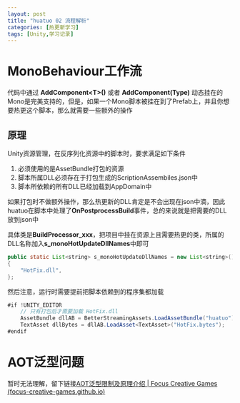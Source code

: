 ```yaml
---
layout: post
title: "huatuo 02 流程解析"
categories: [热更新学习]
tags: [Unity,学习记录]
---
```

# MonoBehaviour工作流
代码中通过 **AddComponent\<T>()** 或者 **AddComponent(Type)** 动态挂在的Mono是完美支持的，但是，如果一个Mono脚本被挂在到了Prefab上，并且你想要热更这个脚本，那么就需要一些额外的操作
## 原理
Unity资源管理，在反序列化资源中的脚本时，要求满足如下条件
1. 必须使用的是AssetBundle打包的资源
2. 脚本所属DLL必须存在于打包生成的ScriptionAssembiles.json中
3. 脚本所依赖的所有DLL已经加载到AppDomain中

如果打包时不做额外操作，那么热更新的DLL肯定是不会出现在json中滴，因此huatuo在脚本中处理了**OnPostprocessBuild**事件，总的来说就是把需要的DLL放到json中

具体类是**BuildProcessor_xxx**，把项目中挂在资源上且需要热更的类，所属的DLL名称加入**s_monoHotUpdateDllNames**中即可
```java
public static List<string> s_monoHotUpdateDllNames = new List<string>()  
{  
    "HotFix.dll",  
};
```

然后注意，运行时需要提前把脚本依赖到的程序集都加载
```java
#if !UNITY_EDITOR
	// 只有打包后才需要加载 HotFix.dll
	AssetBundle dllAB = BetterStreamingAssets.LoadAssetBundle("huatuo");
	TextAsset dllBytes = dllAB.LoadAsset<TextAsset>("HotFix.bytes");
#endif
```
# AOT泛型问题
暂时无法理解，留下链接[AOT泛型限制及原理介绍 | Focus Creative Games (focus-creative-games.github.io)](https://focus-creative-games.github.io/huatuo/performance/generic_limit/#aot%E6%B3%9B%E5%9E%8B%E7%9A%84%E9%97%AE%E9%A2%98)